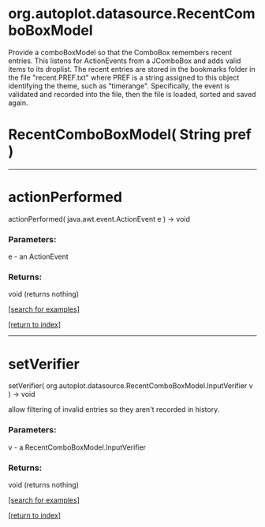 # org.autoplot.datasource.RecentComboBoxModel

Provide a comboBoxModel so that the ComboBox remembers recent entries.  This listens for ActionEvents from a
 JComboBox and adds valid items to its droplist.  The recent entries are stored in the bookmarks folder in the
 file "recent.PREF.txt" where PREF is a string assigned to this object identifying the theme, such as
 "timerange".  Specifically, the event is validated and recorded into the file, then the file is loaded,
 sorted and saved again.

# RecentComboBoxModel( String pref )


***
<a name="actionPerformed"></a>
# actionPerformed
actionPerformed( java.awt.event.ActionEvent e ) &rarr; void



### Parameters:
e - an ActionEvent

### Returns:
void (returns nothing)


<a href="https://github.com/autoplot/dev/search?q=actionPerformed&unscoped_q=actionPerformed">[search for examples]</a>

<a href="https://github.com/autoplot/documentation/blob/master/javadoc/index-all.md">[return to index]</a>

***
<a name="setVerifier"></a>
# setVerifier
setVerifier( org.autoplot.datasource.RecentComboBoxModel.InputVerifier v ) &rarr; void

allow filtering of invalid entries so they aren't recorded in history.

### Parameters:
v - a RecentComboBoxModel.InputVerifier

### Returns:
void (returns nothing)


<a href="https://github.com/autoplot/dev/search?q=setVerifier&unscoped_q=setVerifier">[search for examples]</a>

<a href="https://github.com/autoplot/documentation/blob/master/javadoc/index-all.md">[return to index]</a>

